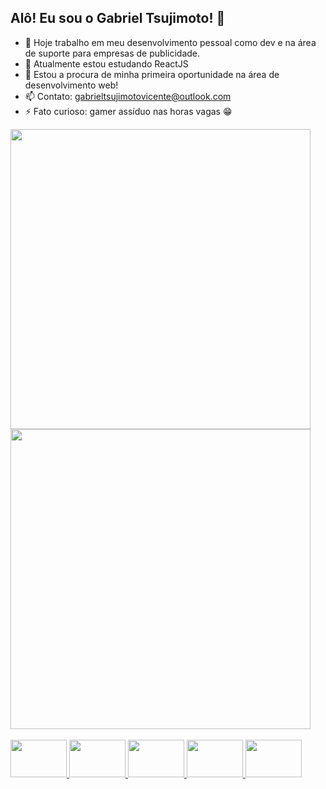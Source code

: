 ## Alô! Eu sou o Gabriel Tsujimoto! 👋

- 🔭 Hoje trabalho em meu desenvolvimento pessoal como dev e na área de suporte para empresas de publicidade.
- 🌱 Atualmente estou estudando ReactJS
- 👀 Estou a procura de minha primeira oportunidade na área de desenvolvimento web!
- 📫 Contato: gabrieltsujimotovicente@outlook.com
- ⚡ Fato curioso: gamer assíduo nas horas vagas 😁

<div >
  <a href="https://github.com/GabTVicente">
  <img width='480em' margin-right=10px src="https://github-readme-stats.vercel.app/api?username=GabTVicente&show_icons=true&theme=tokyonight&include_all_commits=true&count_private=true"/>
  <img width='480em'src="https://github-readme-stats.vercel.app/api/top-langs/?username=GabTVicente&layout=compact&langs_count=16&theme=tokyonight"/>
</div></br>
<div style="display inline-block">
	<img height=60 width=90 src='https://cdn.jsdelivr.net/gh/devicons/devicon/icons/javascript/javascript-original.svg'>
	<img height=60 width=90 src='https://cdn.jsdelivr.net/gh/devicons/devicon/icons/html5/html5-plain-wordmark.svg'>
	<img height=60 width=90 src='https://cdn.jsdelivr.net/gh/devicons/devicon/icons/css3/css3-plain-wordmark.svg'>
	<img height=60 width=90 src='https://cdn.jsdelivr.net/gh/devicons/devicon/icons/webpack/webpack-plain-wordmark.svg'>
	<img height=60 width=90 src='https://cdn.jsdelivr.net/gh/devicons/devicon/icons/java/java-original-wordmark.svg'>
</div>
